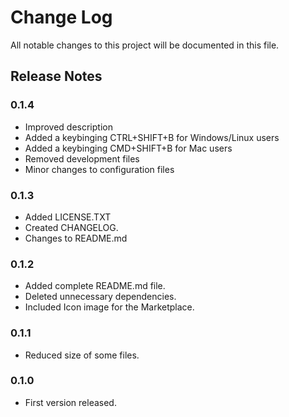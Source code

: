 # Change Log

All notable changes to this project will be documented in this file.

## Release Notes

### 0.1.4

- Improved description
- Added a keybinging CTRL+SHIFT+B for Windows/Linux users
- Added a keybinging CMD+SHIFT+B for Mac users
- Removed development files
- Minor changes to configuration files

### 0.1.3

- Added LICENSE.TXT
- Created CHANGELOG. 
- Changes to README.md

### 0.1.2

- Added complete README.md file.
- Deleted unnecessary dependencies.
- Included Icon image for the Marketplace.

### 0.1.1

- Reduced size of some files.

### 0.1.0

- First version released.
